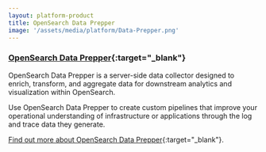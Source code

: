 ```yaml
---
layout: platform-product
title: OpenSearch Data Prepper
image: '/assets/media/platform/Data-Prepper.png'
---
```


### [OpenSearch Data Prepper](https://github.com/opensearch-project/data-prepper){:target="_blank"}

OpenSearch Data Prepper is a server-side data collector designed to enrich, transform, and aggregate data for downstream analytics and visualization within OpenSearch. 

Use OpenSearch Data Prepper to create custom pipelines that improve your operational understanding of infrastructure or applications through the log and trace data they generate. 

[Find out more about OpenSearch Data Prepper](https://github.com/opensearch-project/data-prepper){:target="_blank"}.
